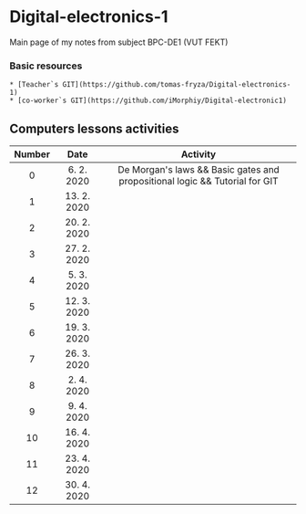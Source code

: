 # Digital-electronics-1

Main page of my notes from subject BPC-DE1 (VUT FEKT)

### Basic resources


    * [Teacher`s GIT](https://github.com/tomas-fryza/Digital-electronics-1)
    * [co-worker`s GIT](https://github.com/iMorphiy/Digital-electronic1)

## Computers lessons activities

| **Number** | **Date** | **Activity** |
| :-: | :-: | :-: |
|0| 6. 2. 2020 | De Morgan's laws && Basic gates and propositional logic && Tutorial for GIT |
|1| 13. 2. 2020 |  |
|2| 20. 2. 2020 |  |
|3| 27. 2. 2020 |  |
|4| 5. 3. 2020 |  |
|5| 12. 3. 2020 |  |
|6| 19. 3. 2020 |  |
|7| 26. 3. 2020 |  |
|8| 2. 4. 2020 |  |
|9| 9. 4. 2020 |  |
|10| 16. 4. 2020 |  |
|11| 23. 4. 2020 |  |
|12| 30. 4. 2020 |  |
